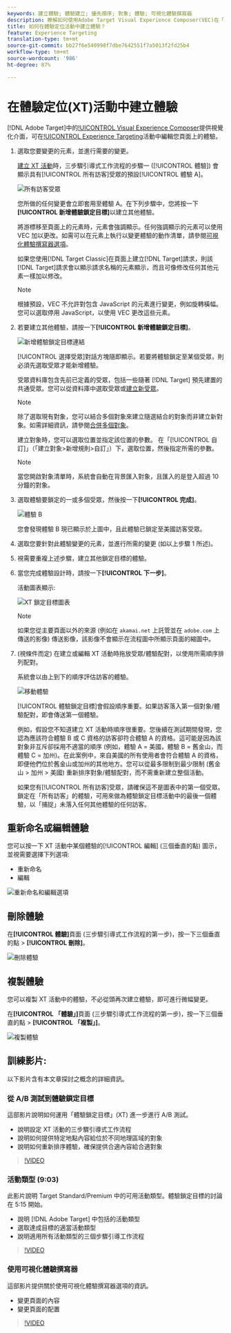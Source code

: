 ```yaml
---
keywords: 建立體驗; 體驗建立; 優先順序; 對象; 體驗; 可視化體驗撰寫器
description: 瞭解如何使用Adobe Target Visual Experience Composer(VEC)在「體驗目標(XT)」活動中建立和編輯頁面上的體驗。
title: 如何在體驗定位活動中建立體驗？
feature: Experience Targeting
translation-type: tm+mt
source-git-commit: bb27f6e540998f7dbe7642551f7a5013f2fd25b4
workflow-type: tm+mt
source-wordcount: '986'
ht-degree: 87%

---
```



# 在體驗定位(XT)活動中建立體驗

[!DNL Adobe Target]中的[!UICONTROL Visual Experience Composer](VEC)提供視覺化介面，可在[!UICONTROL Experience Targeting](XT)活動中編輯您頁面上的體驗。

1. 選取您要變更的元素，並進行需要的變更。

   [建立 XT 活動](/help/c-activities/t-experience-target/t-xt-create/xt-create.md)時，三步驟引導式工作流程的步驟一 ([!UICONTROL 體驗]) 會顯示具有[!UICONTROL 所有訪客]受眾的預設[!UICONTROL 體驗 A]。

   ![所有訪客受眾](/help/c-activities/t-experience-target/t-xt-create/assets/all-visitors.png)

   您所做的任何變更會立即套用至體驗 A。在下列步驟中，您將按一下&#x200B;**[!UICONTROL 新增體驗鎖定目標]**&#x200B;以建立其他體驗。

   將游標移至頁面上的元素時，元素會強調顯示。任何強調顯示的元素可以使用 VEC 加以更改。如需可以在元素上執行以變更體驗的動作清單，請參閱[可視化體驗撰寫器選項](/help/c-experiences/c-visual-experience-composer/viztarget-options.md)。

   如果您使用[!DNL Target Classic]在頁面上建立[!DNL Target]請求，則該[!DNL Target]請求會以顯示請求名稱的元素顯示，而且可像修改任何其他元素一樣加以修改。

   >[!NOTE]
   >
   >根據預設，VEC 不允許對包含 JavaScript 的元素進行變更，例如旋轉橫幅。您可以選取停用 JavaScript，以使用 VEC 更改這些元素。

1. 若要建立其他體驗，請按一下&#x200B;**[!UICONTROL 新增體驗鎖定目標]**。

   ![新增體驗鎖定目標連結](/help/c-activities/t-experience-target/t-xt-create/assets/add-experience-targeting.png)

   [!UICONTROL 選擇受眾]對話方塊隨即顯示。若要將體驗鎖定至某個受眾，則必須先選取受眾才能新增體驗。

   受眾資料庫包含先前已定義的受眾，包括一些隨著 [!DNL Target] 預先建置的共通受眾。您可以從資料庫中選取受眾或[建立新受眾](/help/c-target/c-audiences/audiences.md#concept_65BE870D290E412D8BBF557EEA67C271)。

   >[!NOTE]
   >
   >除了選取現有對象，您可以結合多個對象來建立隨選結合的對象而非建立新對象。如需詳細資訊，請參閱[合併多個對象](/help/c-target/combining-multiple-audiences.md#concept_A7386F1EA4394BD2AB72399C225981E5)。

   建立對象時，您可以選取位置並指定該位置的參數。 在「[!UICONTROL 自訂]」（「建立對象>新增規則>自訂」）下，選取位置，然後指定所需的參數。

   >[!NOTE]
   >
   >當您開啟對象清單時，系統會自動在背景匯入對象，且匯入的是登入超過 10 分鐘的對象。

1. 選取體驗要鎖定的一或多個受眾，然後按一下&#x200B;**[!UICONTROL 完成]**。

   ![體驗 B](/help/c-activities/t-experience-target/t-xt-create/assets/experience-b.png)

   您會發現體驗 B 現已顯示於上圖中，且此體驗已鎖定至美國訪客受眾。

1. 選取您要針對此體驗變更的元素，並進行所需的變更 (如以上步驟 1 所述)。

1. 視需要重複上述步驟，建立其他鎖定目標的體驗。

1. 當您完成體驗設計時，請按一下&#x200B;**[!UICONTROL 下一步]**。

   活動圖表顯示:

   ![XT 鎖定目標圖表](/help/c-activities/t-experience-target/t-xt-create/assets/xt_diagram-new.png)

   >[!NOTE]
   >
   >如果您從主要頁面以外的來源 (例如在 `akamai.net` 上託管並在 `adobe.com` 上傳送的影像) 傳送影像，該影像不會顯示在流程圖中所顯示頁面的縮圖中。

1. (視條件而定) 在建立或編輯 XT 活動時拖放受眾/體驗配對，以使用所需順序排列配對。

   系統會以由上到下的順序評估訪客的體驗。

   ![移動體驗](/help/c-activities/t-experience-target/t-xt-create/assets/move_experiences-new.png)

   [!UICONTROL 體驗鎖定目標]會假設順序重要。如果訪客落入第一個對象/體驗配對，即會傳送第一個體驗。

   例如，假設您不知道建立 XT 活動時順序很重要。您後續在測試期間發現，您認為應該符合體驗 B 或 C 資格的訪客卻符合體驗 A 的資格。這可能是因為該對象非互斥卻採用不適當的順序 (例如，體驗 A = 美國，體驗 B = 舊金山，而體驗 C = 加州)。在此案例中，來自美國的所有使用者會符合體驗 A 的資格，即便他們位於舊金山或加州的其他地方。您可以從最多限制到最少限制 (舊金山 > 加州 > 美國) 重新排序對象/體驗配對，而不需重新建立整個活動。

   如果您有[!UICONTROL 所有訪客]受眾，請確保這不是圖表中的第一個受眾。鎖定在「所有訪客」的體驗，可用來做為體驗鎖定目標活動中的最後一個體驗，以「捕捉」未落入任何其他體驗的任何訪客。

## 重新命名或編輯體驗

您可以按一下 XT 活動中某個體驗的[!UICONTROL 編輯] (三個垂直的點) 圖示，並視需要選擇下列選項:

* 重新命名
* 編輯  

![重新命名和編輯選項](/help/c-activities/t-experience-target/t-xt-create/assets/experience_edit-new.png)

## 刪除體驗

在&#x200B;**[!UICONTROL 體驗]**&#x200B;頁面 (三步驟引導式工作流程的第一步)，按一下三個垂直的點 > **[!UICONTROL 刪除]**。

![刪除體驗](/help/c-activities/t-experience-target/t-xt-create/assets/delete-experience.png)

## 複製體驗

您可以複製 XT 活動中的體驗，不必從頭再次建立體驗，即可進行微幅變更。

在&#x200B;**[!UICONTROL 「體驗」]**&#x200B;頁面 (三步驟引導式工作流程的第一步)，按一下三個垂直的點 > **[!UICONTROL 「複製」]**。

![複製體驗](/help/c-activities/t-experience-target/t-xt-create/assets/duplicate_experience-new.png)

## 訓練影片:

以下影片含有本文章探討之概念的詳細資訊。

### 從 A/B 測試到體驗鎖定目標

這部影片說明如何運用「體驗鎖定目標」(XT) 進一步進行 A/B 測試。

* 說明設定 XT 活動的三步驟引導式工作流程
* 說明如何提供特定地點內容給位於不同地理區域的對象
* 說明如何重新排序體驗，確保提供合適內容給合適對象

>[!VIDEO](https://video.tv.adobe.com/v/22418/)

### 活動類型 (9:03)

此影片說明 Target Standard/Premium 中的可用活動類型。體驗鎖定目標的討論在 5:15 開始。

* 說明 [!DNL Adobe Target] 中包括的活動類型
* 選取達成目標的適當活動類型
* 說明適用所有活動類型的三個步驟引導工作流程

>[!VIDEO](https://video.tv.adobe.com/v/17386)

### 使用可視化體驗撰寫器

這部影片提供關於使用可視化體驗撰寫器選項的資訊。

* 變更頁面的內容
* 變更頁面的配置

>[!VIDEO](https://video.tv.adobe.com/v/17399)